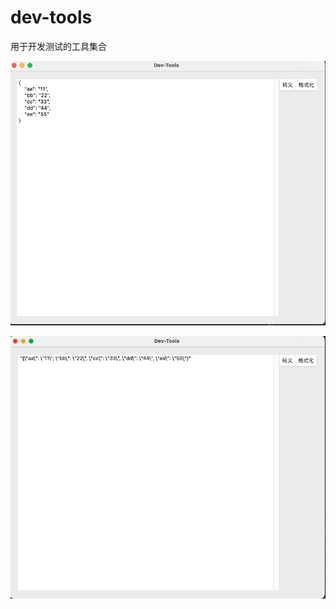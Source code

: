 # dev-tools

用于开发测试的工具集合

![example1](https://github.com/alanshi/dev-tools/blob/main/docs/example1.jpg)

![example1](https://github.com/alanshi/dev-tools/blob/main/docs/example2.jpg)